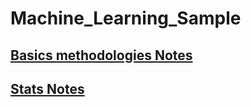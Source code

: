 <h1>Machine_Learning_Sample</h1>

<h2><a href="https://github.com/anil4aws/machine_learning_sample/blob/main/Basics.md">Basics methodologies Notes</a></h2>

<h2><a href="https://github.com/anil4aws/machine_learning_sample/blob/main/stats.md">Stats Notes</a></h2>
